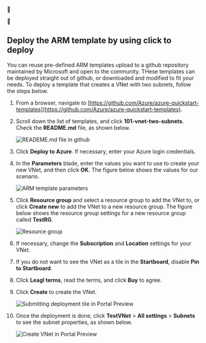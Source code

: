 
<!-- Ibiza portal: not suitable for Mooncake -->


## Deploy the ARM template by using click to deploy

You can reuse pre-defined ARM templates upload to a github repository maintained by Microsoft and open to the community. THese templates can be deployed straight out of github, or downloaded and modified to fit your needs. To deploy a template that creates a VNet with two subnets, follow the steps below.

1. From a browser, navigate to [https://github.com/Azure/azure-quickstart-templates](https://github.com/Azure/azure-quickstart-templates).
2. Scroll down the list of templates, and click **101-vnet-two-subnets**. Check the **README.md** file, as shown below.

	![READEME.md file in github](./media/virtual-networks-create-vnet-arm-template-click-include/figure1.png)

3. Click **Deploy to Azure**. If necessary, enter your Azure login credentials. 
4. In the **Parameters** blade, enter the values you want to use to create your new VNet, and then click **OK**. The figure below shows the values for our scenario.

	![ARM template parameters](./media/virtual-networks-create-vnet-arm-template-click-include/figure2.png)

4. Click **Resource group** and select a resource group to add the VNet to, or click **Create new** to add the VNet to a new resource group. The figure below shows the resource group settings for a new resource group called **TestRG**.

	![Resource group](./media/virtual-networks-create-vnet-arm-template-click-include/figure3.png)

5. If necessary, change the **Subscription** and **Location** settings for your VNet.
6. If you do not want to see the VNet as a tile in the **Startboard**, disable **Pin to Startboard**.
5. Click **Leagl terms**, read the terms, and click **Buy** to agree. 
6. Click **Create** to create the VNet.

	![Submitting deployment tile in Portal Preview](./media/virtual-networks-create-vnet-arm-template-click-include/figure4.png)

7. Once the deployment is done, click **TestVNet** > **All settings** > **Subnets** to see the subnet properties, as shown below.

	![Create VNet in Portal Preview](./media/virtual-networks-create-vnet-arm-template-click-include/figure5.gif)